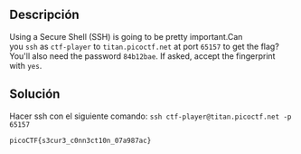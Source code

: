 ## Descripción
Using a Secure Shell (SSH) is going to be pretty important.Can you `ssh` as `ctf-player` to `titan.picoctf.net` at port `65157` to get the flag?You'll also need the password `84b12bae`. If asked, accept the fingerprint with `yes`.

## Solución
Hacer ssh con el siguiente comando:
`ssh ctf-player@titan.picoctf.net -p 65157`
```
picoCTF{s3cur3_c0nn3ct10n_07a987ac}
```
